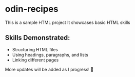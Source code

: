 # odin-recipes
This is a sample HTML project 
It showcases basic HTML skills

## Skills Demonstrated:
- Structuring HTML files  
- Using headings, paragraphs, and lists  
- Linking different pages  

More updates will be added as I progress! 🚀